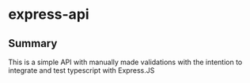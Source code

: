 # express-api

## Summary
This is a simple API with manually made validations with the intention to integrate and test typescript with Express.JS
